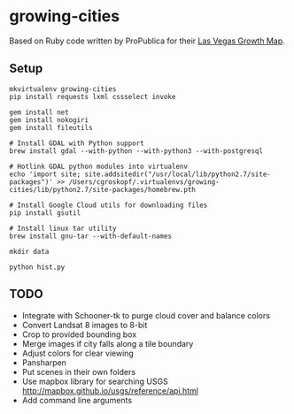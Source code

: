 growing-cities
==============

Based on Ruby code written by ProPublica for their [Las Vegas Growth Map](https://projects.propublica.org/las-vegas-growth-map/).

Setup
-----

```
mkvirtualenv growing-cities
pip install requests lxml cssselect invoke

gem install net
gem install nokogiri
gem install fileutils

# Install GDAL with Python support
brew install gdal --with-python --with-python3 --with-postgresql

# Hotlink GDAL python modules into virtualenv
echo 'import site; site.addsitedir("/usr/local/lib/python2.7/site-packages")' >> /Users/cgroskopf/.virtualenvs/growing-cities/lib/python2.7/site-packages/homebrew.pth

# Install Google Cloud utils for downloading files
pip install gsutil

# Install linux tar utility
brew install gnu-tar --with-default-names

mkdir data

python hist.py
```

TODO
----

* Integrate with Schooner-tk to purge cloud cover and balance colors
* Convert Landsat 8 images to 8-bit
* Crop to provided bounding box
* Merge images if city falls along a tile boundary
* Adjust colors for clear viewing
* Pansharpen
* Put scenes in their own folders
* Use mapbox library for searching USGS http://mapbox.github.io/usgs/reference/api.html
* Add command line arguments
